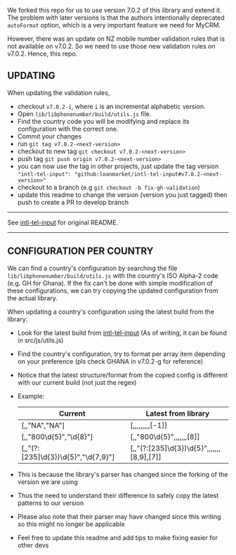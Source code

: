 We forked this repo for us to use version 7.0.2 of this library and extend it. The problem with later versions is that the authors intentionally deprecated `autoFormat` option, which is a very important feature we need for MyCRM.

However, there was an update on NZ mobile number validation rules that is not available on v7.0.2. So we need to use those new validation rules on v7.0.2. Hence, this repo.

## UPDATING

When updating the validation rules,

- checkout `v7.0.2-i`, where `i` is an incremental alphabetic version.
- Open `lib/libphonenumber/build/utils.js` file.
- Find the country code you will be modifying and replace its configuration with the correct one.
- Commit your changes
- run `git tag v7.0.2-<next-version>`
- checkout to new tag `git checkout v7.0.2-<next-version>`
- push tag `git push origin v7.0.2-<next-version>`
- you can now use the tag in other projects, just update the tag version `"intl-tel-input": "github:loanmarket/intl-tel-input#v7.0.2-<next-version>"`
- checkout to a branch (e.g `git checkout -b fix-gh-validation`)
- update this readme to change the version (version you just tagged) then push to create a PR to develop branch

---

See [intl-tel-input](https://github.com/jackocnr/intl-tel-input) for original README.

---

## CONFIGURATION PER COUNTRY

We can find a country's configuration by searching the file `lib/libphonenumber/build/utils.js` with the country's ISO Alpha-2 code (e.g. GH for Ghana).
If the fix can't be done with simple modification of these configurations, we can try copying the updated configuration from the actual library.

When updating a country's configuration using the latest build from the library:

- Look for the latest build from [intl-tel-input](https://github.com/jackocnr/intl-tel-input) (As of writing, it can be found in src/js/utils.js)
- Find the country's configuration, try to format per array item depending on your preference (pls check GHANA in v7.0.2-g for reference)
- Notice that the latest structure/format from the copied config is different with our current build (not just the regex)
- Example:

  | Current                                | Latest from library                         |
  | -------------------------------------- | ------------------------------------------- |
  | [,,"NA","NA"]                          | [,,,,,,,,,[-1]]                             |
  | [,,"800\\d{5}","\\d{8}"]               | [,,"800\\d{5}",,,,,,,[8]]                   |
  | [,,"(?:[235]\\d{3})\\d{5}","\\d{7,9}"] | [,,"(?:[235]\\d{3})\\d{5}",,,,,,,[8,9],[7]] |

- This is because the library's parser has changed since the forking of the version we are using
- Thus the need to understand their difference to safely copy the latest patterns to our version
- Please also note that their parser may have changed since this writing so this might no longer be applicable
- Feel free to update this readme and add tips to make fixing easier for other devs
